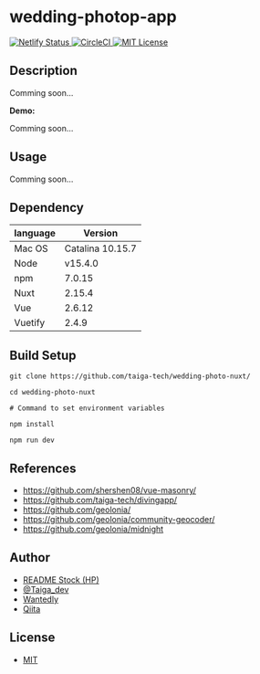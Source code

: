 # wedding-photop-app

<p>
  <a href="https://app.netlify.com/sites/brave-saha-478b20/deploys/">
    <img src="https://api.netlify.com/api/v1/badges/fd9db2c7-f75a-40ab-9bcd-18c4774adb8b/deploy-status" alt="Netlify Status">
  </a>
  <a href="https://app.circleci.com/pipelines/github/taiga-tech/wedding-photo-nuxt/">
    <img src="https://circleci.com/gh/taiga-tech/wedding-photo-nuxt.svg?style=shield&circle-token=07c0acf41ec80850dc4f9530ac9dd72d1081f646" alt="CircleCI">
  </a>
  <a href="https://github.com/taiga-tech/wedding-photo-nuxt/blob/master/LICENSE/">
    <img src="https://img.shields.io/github/license/taiga-tech/wedding-photo-nuxt" alt="MIT License">
  </a>
</p>

## Description

Comming soon...

**Demo:**

Comming soon...

## Usage

Comming soon...

## Dependency

|language|Version|
|---|---|
|Mac OS|Catalina 10.15.7|
|Node|v15.4.0|
|npm|7.0.15|
|Nuxt|2.15.4|
|Vue|2.6.12|
|Vuetify|2.4.9|

## Build Setup

```shell
git clone https://github.com/taiga-tech/wedding-photo-nuxt/

cd wedding-photo-nuxt

# Command to set environment variables

npm install

npm run dev
```

## References

- https://github.com/shershen08/vue-masonry/
- https://github.com/taiga-tech/divingapp/
- https://github.com/geolonia/
- https://github.com/geolonia/community-geocoder/
- https://github.com/geolonia/midnight

## Author

- [README Stock (HP)](https://taiga-tech.tk/)
- [@Taiga_dev](https://twitter.com/Taiga_dev/)
- [Wantedly](https://www.wantedly.com/users/137448604?profile_v1=true/)
- [Qiita](https://qiita.com/taiga-tech/)

## License

- [MIT](https://github.com/taiga-tech/wedding-photo-nuxt/blob/master/LICENSE/)

